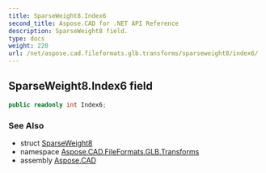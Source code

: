 ```yaml
---
title: SparseWeight8.Index6
second_title: Aspose.CAD for .NET API Reference
description: SparseWeight8 field. 
type: docs
weight: 220
url: /net/aspose.cad.fileformats.glb.transforms/sparseweight8/index6/
---
```

## SparseWeight8.Index6 field

```csharp
public readonly int Index6;
```

### See Also

* struct [SparseWeight8](../)
* namespace [Aspose.CAD.FileFormats.GLB.Transforms](../../sparseweight8/)
* assembly [Aspose.CAD](../../../)


